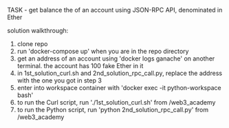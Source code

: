 TASK - get balance the of an account using JSON-RPC API, denominated in Ether

solution walkthrough:

1. clone repo
2. run 'docker-compose up' when you are in the repo directory
3. get an address of an account using 'docker logs ganache' on another terminal. the account has 100 fake Ether in it 
4. in 1st_solution_curl.sh and 2nd_solution_rpc_call.py, replace the address with the one you got in step 3
5. enter into workspace container with 'docker exec -it python-workspace bash'
6. to run the Curl script, run './1st_solution_curl.sh' from /web3_academy
7. to run the Python script, run 'python 2nd_solution_rpc_call.py' from /web3_academy